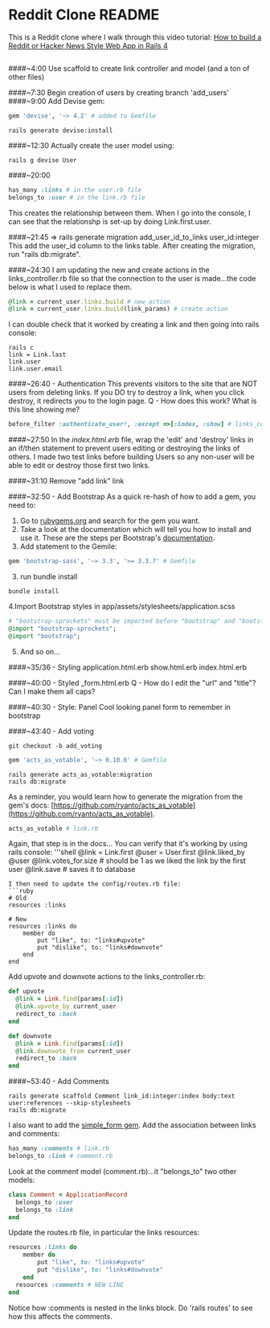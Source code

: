 # Reddit Clone README

This is a Reddit clone where I walk through this video tutorial: [How to build a Reddit or Hacker News Style Web App in Rails 4](https://www.youtube.com/watch?v=7-1HCWbu7iU)

```ruby

```

####~4:00
Use scaffold to create link controller and model (and a ton of other files)

####~7:30
Begin creation of users by creating branch 'add_users'
####~9:00
Add Devise gem:
```ruby
gem 'devise', '~> 4.2' # added to Gemfile
```
```shell
rails generate devise:install
```
####~12:30
Actually create the user model using:
```shell
rails g devise User
```

####~20:00
```ruby
has_many :links # in the user.rb file
belongs_to :user # in the link.rb file
``` 
This creates the relationship between them.  When I go into the console, I can see that the relationshp is set-up by doing 
Link.first.user.  

####~21:45 => rails generate migration add_user_id_to_links user_id:integer
This add the user_id column to the links table.  After creating the migration, run "rails db:migrate".

####~24:30
I am updating the new and create actions in the links_controller.rb file so that the connection to the user is made...the code
below is what I used to replace them.  
```ruby
@link = current_user.links.build # new action
@link = current_user.links.build(link_params) # create action

```
I can double check that it worked by creating a link and then going into rails console:
```shell
rails c
link = Link.last
link.user
link.user.email
```
####~26:40 - Authentication
This prevents visitors to the site that are NOT users from deleting links.  If you DO try to destroy a link, when you
click destroy, it redirects you to the login page.
Q - How does this work?  What is this line showing me?

```ruby
before_filter :authenticate_user!, :except =>[:index, :show] # links_controller.rb
```

####~27:50
In the *index.html.erb* file, wrap the 'edit' and 'destroy' links in an if/then statement to prevent users editing or 
destroying the links of others.  I made two test links before building Users so any non-user will be able to edit or 
destroy those first two links.

####~31:10
Remove "add link" link

####~32:50 - Add Bootstrap
As a quick re-hash of how to add a gem, you need to:
1. Go to [rubygems.org](https://rubygems.org/) and search for the gem you want. 
2. Take a look at the documentation which will tell you how to install and use it.  These are the steps per
Bootstrap's [documentation](https://github.com/twbs/bootstrap-sass).
3. Add statement to the Gemile:
```ruby
gem 'bootstrap-sass', '~> 3.3', '>= 3.3.7' # Gemfile
```
3. run bundle install
```shell
bundle install
```
4.Import Bootstrap styles in app/assets/stylesheets/application.scss
```ruby
# "bootstrap-sprockets" must be imported before "bootstrap" and "bootstrap/variables"
@import "bootstrap-sprockets";
@import "bootstrap";
```
5. And so on...

####~35/36 - Styling
application.html.erb
show.html.erb
index.html.erb

####~40:00 - Styled _form.html.erb
Q - How do I edit the "url" and "title"?  Can I make them all caps?

####~40:30 - Style: Panel
Cool looking panel form to remember in bootstrap

####~43:40 - Add voting
```shell
git checkout -b add_voting
```
```ruby
gem 'acts_as_votable', '~> 0.10.0' # Gemfile
```
```shell
rails generate acts_as_votable:migration
rails db:migrate
```
As a reminder, you would learn how to generate the migration from the gem's docs: [https://github.com/ryanto/acts_as_votable](https://github.com/ryanto/acts_as_votable).
```ruby
acts_as_votable # link.rb 
```
Again, that step is in the docs...
You can verify that it's working by using rails console:
'''shell
@link = Link.first
@user = User.first
@link.liked_by @user
@link.votes_for.size  # should be 1 as we liked the link by the first user
@link.save # saves it to database
```
I then need to update the config/routes.rb file:
```ruby
# Old
resources :links

# New
resources :links do
	member do
		put "like", to: "links#upvote"
		put "dislike", to: "links#downvote"
	end
end
```

Add upvote and downvote actions to the links_controller.rb:
```ruby
def upvote
  @link = Link.find(params[:id])
  @link.upvote_by current_user
  redirect_to :back
end

def downvote
  @link = Link.find(params[:id])
  @link.downvote_from current_user
  redirect_to :back
end
```

####~53:40 - Add Comments
```shell
rails generate scaffold Comment link_id:integer:index body:text user:references --skip-stylesheets
rails db:migrate
```
I also want to add the [simple_form gem](https://rubygems.org/gems/simple_form).
Add the association between links and comments:
```ruby
has_many :comments # link.rb
belongs_to :link # comment.rb
```
Look at the comment model (comment.rb)...it "belongs_to" two other models:
```ruby
class Comment < ApplicationRecord
  belongs_to :user
  belongs_to :link
end
```
Update the routes.rb file, in particular the links resources:
```ruby
resources :links do
	member do
		put "like", to: "links#upvote"
		put "dislike", to: "links#downvote"
	end
  resources :comments # NEW LINE
end
```
Notice how :comments is nested in the links block.  Do 'rails routes' to see how this affects the comments.


